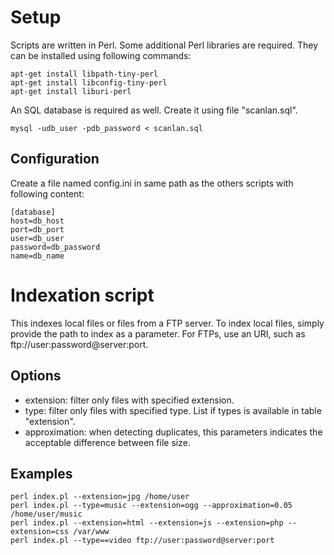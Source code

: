 # Setup

Scripts are written in Perl. Some additional Perl libraries are required. They can be installed using following commands:
```
apt-get install libpath-tiny-perl
apt-get install libconfig-tiny-perl
apt-get install liburi-perl
```

An SQL database is required as well. Create it using file "scanlan.sql".
```
mysql -udb_user -pdb_password < scanlan.sql
```

## Configuration

Create a file named config.ini in same path as the others scripts with following content:
```
[database]
host=db_host
port=db_port
user=db_user
password=db_password
name=db_name
```

# Indexation script
This indexes local files or files from a FTP server. To index local files, simply provide the path to index as a parameter. For FTPs, use an URI, such as ftp://user:password@server:port.

## Options
* extension: filter only files with specified extension.
* type: filter only files with specified type. List if types is available in table "extension".
* approximation: when detecting duplicates, this parameters indicates the acceptable difference between file size.

## Examples
```
perl index.pl --extension=jpg /home/user
perl index.pl --type=music --extension=ogg --approximation=0.05 /home/user/music
perl index.pl --extension=html --extension=js --extension=php --extension=css /var/www
perl index.pl --type==video ftp://user:password@server:port
```
